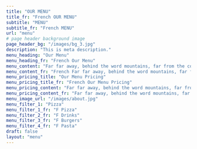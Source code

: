 ```yaml
---
title: "OUR MENU"
title_fr: "French OUR MENU"
subtitle: "MENU"
subtitle_fr: "French MENU"
url: "menu"
# page header background image
page_header_bg: "/images/bg_3.jpg"
description: "This is meta description."
menu_heading: "Our Menu"
menu_heading_fr: "French Our Menu"
menu_content: "Far far away, behind the word mountains, far from the countries Vokalia and Consonantia, there live the blind texts."
menu_content_fr: "French Far far away, behind the word mountains, far from the countries Vokalia and Consonantia, there live the blind texts."
menu_pricing_title: "Our Menu Pricing"
menu_pricing_title_fr: "French Our Menu Pricing"
menu_pricing_content: "Far far away, behind the word mountains, far from the countries Vokalia and Consonantia "
menu_pricing_content_fr: "Far far away, behind the word mountains, far from the countries Vokalia and Consonantia "
menu_image_url: "/images/about.jpg"
menu_filter_1: "Pizza"
menu_filter_1_fr: "F Pizza"
menu_filter_2_fr: "F Drinks"
menu_filter_3_fr: "F Burgers"
menu_filter_4_fr: "F Pasta"
draft: false
layout: "menu"
---
```






